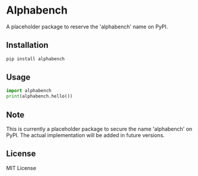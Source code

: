 # Alphabench

A placeholder package to reserve the 'alphabench' name on PyPI.

## Installation

```bash
pip install alphabench
```

## Usage

```python
import alphabench
print(alphabench.hello())
```

## Note

This is currently a placeholder package to secure the name 'alphabench' on PyPI. The actual implementation will be added in future versions.

## License

MIT License